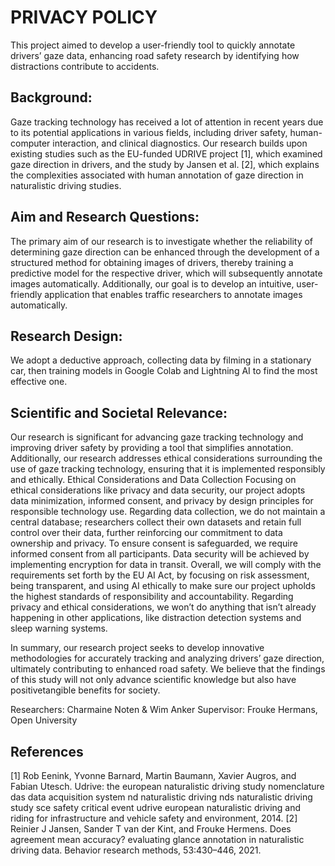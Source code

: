 # PRIVACY POLICY

This project aimed to develop a user-friendly tool to quickly annotate drivers’ gaze data, enhancing road safety research by identifying how distractions contribute to accidents.

## Background:

Gaze tracking technology has received a lot of attention in recent years due to its potential applications in various fields, including driver safety, human-computer interaction, and clinical diagnostics. Our research builds upon existing studies such as the EU-funded UDRIVE project [1], which examined gaze direction in drivers, and the study by Jansen et al. [2], which explains the complexities associated with human annotation of gaze direction in naturalistic driving studies.

## Aim and Research Questions:

The primary aim of our research is to investigate whether the reliability of determining gaze direction can be enhanced through the development of a structured method for obtaining images of drivers, thereby training a predictive model for the respective driver, which will subsequently annotate images automatically. Additionally, our goal is to develop an intuitive, user-friendly application that enables traffic researchers to annotate images automatically.

## Research Design:

We adopt a deductive approach, collecting data by filming in a stationary car, then training models in Google Colab and Lightning AI to find the most effective one.

## Scientific and Societal Relevance:

Our research is significant for advancing gaze tracking technology and improving driver safety by providing a tool that simplifies annotation. Additionally, our research addresses ethical considerations surrounding the use of gaze tracking technology, ensuring that it is implemented responsibly and ethically. Ethical Considerations and Data Collection Focusing on ethical considerations like privacy and data security, our project adopts data minimization, informed consent, and privacy by design principles for responsible technology use. Regarding data collection, we do not maintain a central database; researchers collect their own datasets and retain full control over their data, further reinforcing our commitment to data ownership and privacy. To ensure consent is safeguarded, we require informed consent from all participants. Data security will be achieved by implementing encryption for data in transit. Overall, we will comply with the requirements set forth by the EU AI Act, by focusing on risk assessment, being transparent, and using AI ethically to make sure our project upholds the highest standards of responsibility and accountability. Regarding privacy and ethical considerations, we won’t do anything that isn’t already happening in other applications, like
distraction detection systems and sleep warning systems.

In summary, our research project seeks to develop innovative methodologies for accurately tracking and analyzing drivers’ gaze direction, ultimately contributing to enhanced road safety. We believe that the findings of this study will not only advance scientific knowledge but also have positivetangible benefits for society.

Researchers: Charmaine Noten & Wim Anker
Supervisor: Frouke Hermans, Open University

## References

[1] Rob Eenink, Yvonne Barnard, Martin Baumann, Xavier Augros, and Fabian Utesch. Udrive: the european naturalistic driving study nomenclature das
data acquisition system nd naturalistic driving nds naturalistic driving study sce safety critical event udrive european naturalistic driving and riding for
infrastructure and vehicle safety and environment, 2014.
[2] Reinier J Jansen, Sander T van der Kint, and Frouke Hermens. Does agreement mean accuracy? evaluating glance annotation in naturalistic driving
data. Behavior research methods, 53:430–446, 2021.
